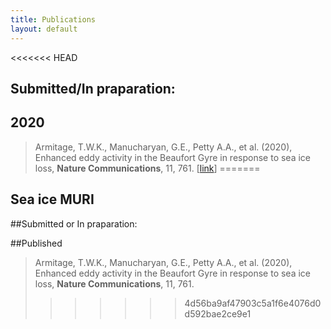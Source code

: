 ```yaml
---
title: Publications
layout: default
---
```

<<<<<<< HEAD
## Submitted/In praparation:



## 2020

> Armitage, T.W.K., Manucharyan, G.E., Petty A.A., et al. (2020),
  Enhanced eddy activity in the Beaufort Gyre in response to sea ice
  loss, **Nature Communications**, 11, 761. [[link](https://www.nature.com/articles/s41467-020-14449-z)]
=======
## Sea ice MURI

##Submitted  or In praparation:



##Published

> Armitage, T.W.K., Manucharyan, G.E., Petty A.A., et al. (2020),
  Enhanced eddy activity in the Beaufort Gyre in response to sea ice
  loss, **Nature Communications**, 11, 761.
>>>>>>> 4d56ba9af47903c5a1f6e4076d0d592bae2ce9e1



